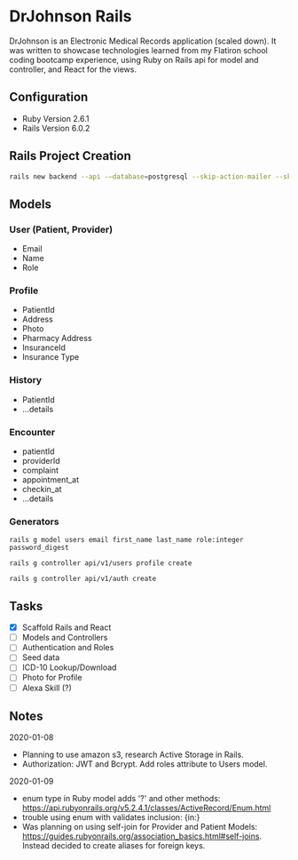 # DrJohnson Rails

DrJohnson is an Electronic Medical Records application (scaled down). It was written to showcase technologies learned from my Flatiron school coding bootcamp experience, using Ruby on Rails api for model and controller, and React for the views.

## Configuration

- Ruby Version 2.6.1
- Rails Version 6.0.2

## Rails Project Creation

```bash
rails new backend --api -—database=postgresql --skip-action-mailer --skip-action-mailbox
```

## Models

### User (Patient, Provider)

- Email
- Name
- Role

### Profile

- PatientId
- Address
- Photo
- Pharmacy Address
- InsuranceId
- Insurance Type

### History

- PatientId
- …details

### Encounter

- patientId
- providerId
- complaint
- appointment_at
- checkin_at
- …details

### Generators

```
rails g model users email first_name last_name role:integer password_digest

rails g controller api/v1/users profile create

rails g controller api/v1/auth create
```

## Tasks

- [x] Scaffold Rails and React
- [ ] Models and Controllers
- [ ] Authentication and Roles
- [ ] Seed data
- [ ] ICD-10 Lookup/Download
- [ ] Photo for Profile
- [ ] Alexa Skill (?)

## Notes

2020-01-08

- Planning to use amazon s3, research Active Storage in Rails.
- Authorization: JWT and Bcrypt. Add roles attribute to Users model.

2020-01-09

- enum type in Ruby model adds '?' and other methods: https://api.rubyonrails.org/v5.2.4.1/classes/ActiveRecord/Enum.html
- trouble using enum with validates inclusion: {in:}
- Was planning on using self-join for Provider and Patient Models: https://guides.rubyonrails.org/association_basics.html#self-joins. Instead decided to create aliases for foreign keys.
